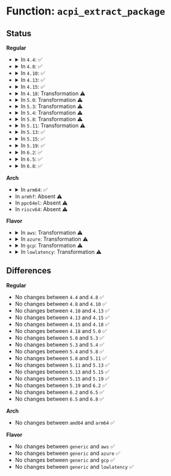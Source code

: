 # Function: <code>acpi_extract_package</code>

## Status
<b>Regular</b>
<ul>
<li>
<details>
<summary>In <code>4.4</code>: ✅</summary>

```c
acpi_status acpi_extract_package(union acpi_object *package, struct acpi_buffer *format, struct acpi_buffer *buffer);
```

**Collision:** Unique Global

**Inline:** No

**Transformation:** False

**Instances:**

```
In drivers/acpi/utils.c (ffffffff8147a774)
Location: drivers/acpi/utils.c:54
Inline: False
Direct callers:
  - drivers/acpi/fan.c:acpi_fan_probe
  - drivers/acpi/fan.c:acpi_fan_probe
  - drivers/acpi/processor_throttling.c:acpi_processor_get_throttling_info
  - drivers/acpi/processor_throttling.c:acpi_processor_get_throttling_info
  - drivers/acpi/processor_perflib.c:acpi_processor_get_performance_states
  - drivers/acpi/processor_perflib.c:acpi_processor_preregister_performance
```
**Symbols:**

```
ffffffff8147a774-ffffffff8147aa2b: acpi_extract_package (STB_GLOBAL)
```
</details>
</li>
<li>
<details>
<summary>In <code>4.8</code>: ✅</summary>

```c
acpi_status acpi_extract_package(union acpi_object *package, struct acpi_buffer *format, struct acpi_buffer *buffer);
```

**Collision:** Unique Global

**Inline:** No

**Transformation:** False

**Instances:**

```
In drivers/acpi/utils.c (ffffffff814c8d42)
Location: drivers/acpi/utils.c:55
Inline: False
Direct callers:
  - drivers/acpi/fan.c:acpi_fan_probe
  - drivers/acpi/fan.c:acpi_fan_probe
  - drivers/acpi/processor_throttling.c:acpi_processor_get_throttling_info
  - drivers/acpi/processor_throttling.c:acpi_processor_get_throttling_info
  - drivers/acpi/processor_perflib.c:acpi_processor_preregister_performance
  - drivers/acpi/processor_perflib.c:acpi_processor_get_performance_info
```
**Symbols:**

```
ffffffff814c8d42-ffffffff814c8fdc: acpi_extract_package (STB_GLOBAL)
```
</details>
</li>
<li>
<details>
<summary>In <code>4.10</code>: ✅</summary>

```c
acpi_status acpi_extract_package(union acpi_object *package, struct acpi_buffer *format, struct acpi_buffer *buffer);
```

**Collision:** Unique Global

**Inline:** No

**Transformation:** False

**Instances:**

```
In drivers/acpi/utils.c (ffffffff814eac86)
Location: drivers/acpi/utils.c:55
Inline: False
Direct callers:
  - drivers/acpi/fan.c:acpi_fan_probe
  - drivers/acpi/fan.c:acpi_fan_probe
  - drivers/acpi/processor_throttling.c:acpi_processor_get_throttling_info
  - drivers/acpi/processor_throttling.c:acpi_processor_get_throttling_info
  - drivers/acpi/processor_perflib.c:acpi_processor_preregister_performance
  - drivers/acpi/processor_perflib.c:acpi_processor_get_performance_info
  - drivers/acpi/cppc_acpi.c:acpi_cppc_processor_probe
```
**Symbols:**

```
ffffffff814eac86-ffffffff814eaf20: acpi_extract_package (STB_GLOBAL)
```
</details>
</li>
<li>
<details>
<summary>In <code>4.13</code>: ✅</summary>

```c
acpi_status acpi_extract_package(union acpi_object *package, struct acpi_buffer *format, struct acpi_buffer *buffer);
```

**Collision:** Unique Global

**Inline:** No

**Transformation:** False

**Instances:**

```
In drivers/acpi/utils.c (ffffffff814f6b80)
Location: drivers/acpi/utils.c:55
Inline: False
Direct callers:
  - drivers/acpi/fan.c:acpi_fan_probe
  - drivers/acpi/fan.c:acpi_fan_probe
  - drivers/acpi/processor_throttling.c:acpi_processor_get_throttling_info
  - drivers/acpi/processor_throttling.c:acpi_processor_get_throttling_info
  - drivers/acpi/processor_perflib.c:acpi_processor_preregister_performance
  - drivers/acpi/processor_perflib.c:acpi_processor_get_performance_info
  - drivers/acpi/cppc_acpi.c:acpi_cppc_processor_probe
```
**Symbols:**

```
ffffffff814f6b80-ffffffff814f6f10: acpi_extract_package (STB_GLOBAL)
```
</details>
</li>
<li>
<details>
<summary>In <code>4.15</code>: ✅</summary>

```c
acpi_status acpi_extract_package(union acpi_object *package, struct acpi_buffer *format, struct acpi_buffer *buffer);
```

**Collision:** Unique Global

**Inline:** No

**Transformation:** False

**Instances:**

```
In drivers/acpi/utils.c (ffffffff81537bd0)
Location: drivers/acpi/utils.c:55
Inline: False
Direct callers:
  - drivers/acpi/fan.c:acpi_fan_probe
  - drivers/acpi/fan.c:acpi_fan_probe
  - drivers/acpi/processor_throttling.c:acpi_processor_get_throttling_info
  - drivers/acpi/processor_throttling.c:acpi_processor_get_throttling_info
  - drivers/acpi/processor_perflib.c:acpi_processor_preregister_performance
  - drivers/acpi/cppc_acpi.c:acpi_cppc_processor_probe
```
**Symbols:**

```
ffffffff81537bd0-ffffffff81537fba: acpi_extract_package (STB_GLOBAL)
```
</details>
</li>
<li>
<details>
<summary>In <code>4.18</code>: Transformation ⚠️</summary>

```c
acpi_status acpi_extract_package(union acpi_object *package, struct acpi_buffer *format, struct acpi_buffer *buffer);
```

**Collision:** Unique Global

**Inline:** No

**Transformation:** True

**Instances:**

```
In drivers/acpi/utils.c (0)
Location: drivers/acpi/utils.c:55
Inline: False
Direct callers:
  - drivers/acpi/fan.c:acpi_fan_probe
  - drivers/acpi/fan.c:acpi_fan_probe
  - drivers/acpi/processor_throttling.c:acpi_processor_get_throttling_info
  - drivers/acpi/processor_throttling.c:acpi_processor_get_throttling_info
  - drivers/acpi/processor_perflib.c:acpi_processor_get_psd
  - drivers/acpi/processor_perflib.c:acpi_processor_get_performance_states
  - drivers/acpi/cppc_acpi.c:acpi_cppc_processor_probe
```
**Symbols:**

```
ffffffff8156eb00-ffffffff8156eb76: acpi_extract_package.cold.4 (STB_LOCAL)
ffffffff8156d8c0-ffffffff8156dc40: acpi_extract_package (STB_GLOBAL)
```
</details>
</li>
<li>
<details>
<summary>In <code>5.0</code>: Transformation ⚠️</summary>

```c
acpi_status acpi_extract_package(union acpi_object *package, struct acpi_buffer *format, struct acpi_buffer *buffer);
```

**Collision:** Unique Global

**Inline:** No

**Transformation:** True

**Instances:**

```
In drivers/acpi/utils.c (0)
Location: drivers/acpi/utils.c:55
Inline: False
Direct callers:
  - drivers/acpi/fan.c:acpi_fan_probe
  - drivers/acpi/fan.c:acpi_fan_probe
  - drivers/acpi/processor_throttling.c:acpi_processor_get_throttling_info
  - drivers/acpi/processor_throttling.c:acpi_processor_get_throttling_info
  - drivers/acpi/processor_perflib.c:acpi_processor_get_psd
  - drivers/acpi/processor_perflib.c:acpi_processor_get_performance_states
  - drivers/acpi/cppc_acpi.c:acpi_cppc_processor_probe
```
**Symbols:**

```
ffffffff815866c0-ffffffff8158673b: acpi_extract_package.cold.4 (STB_LOCAL)
ffffffff81585480-ffffffff815857ff: acpi_extract_package (STB_GLOBAL)
```
</details>
</li>
<li>
<details>
<summary>In <code>5.3</code>: Transformation ⚠️</summary>

```c
acpi_status acpi_extract_package(union acpi_object *package, struct acpi_buffer *format, struct acpi_buffer *buffer);
```

**Collision:** Unique Global

**Inline:** No

**Transformation:** True

**Instances:**

```
In drivers/acpi/utils.c (0)
Location: drivers/acpi/utils.c:42
Inline: False
Direct callers:
  - drivers/acpi/fan.c:acpi_fan_probe
  - drivers/acpi/fan.c:acpi_fan_probe
  - drivers/acpi/processor_throttling.c:acpi_processor_get_throttling_info
  - drivers/acpi/processor_throttling.c:acpi_processor_get_throttling_info
  - drivers/acpi/processor_perflib.c:acpi_processor_get_psd
  - drivers/acpi/processor_perflib.c:acpi_processor_get_performance_states
  - drivers/acpi/cppc_acpi.c:acpi_cppc_processor_probe
```
**Symbols:**

```
ffffffff815b7328-ffffffff815b73d8: acpi_extract_package.cold (STB_LOCAL)
ffffffff815b6110-ffffffff815b6452: acpi_extract_package (STB_GLOBAL)
```
</details>
</li>
<li>
<details>
<summary>In <code>5.4</code>: Transformation ⚠️</summary>

```c
acpi_status acpi_extract_package(union acpi_object *package, struct acpi_buffer *format, struct acpi_buffer *buffer);
```

**Collision:** Unique Global

**Inline:** No

**Transformation:** True

**Instances:**

```
In drivers/acpi/utils.c (0)
Location: drivers/acpi/utils.c:42
Inline: False
Direct callers:
  - drivers/acpi/fan.c:acpi_fan_probe
  - drivers/acpi/fan.c:acpi_fan_probe
  - drivers/acpi/processor_throttling.c:acpi_processor_get_throttling_info
  - drivers/acpi/processor_throttling.c:acpi_processor_get_throttling_info
  - drivers/acpi/processor_perflib.c:acpi_processor_get_psd
  - drivers/acpi/processor_perflib.c:acpi_processor_get_performance_states
  - drivers/acpi/cppc_acpi.c:acpi_cppc_processor_probe
```
**Symbols:**

```
ffffffff815d8558-ffffffff815d8608: acpi_extract_package.cold (STB_LOCAL)
ffffffff815d7340-ffffffff815d7682: acpi_extract_package (STB_GLOBAL)
```
</details>
</li>
<li>
<details>
<summary>In <code>5.8</code>: Transformation ⚠️</summary>

```c
acpi_status acpi_extract_package(union acpi_object *package, struct acpi_buffer *format, struct acpi_buffer *buffer);
```

**Collision:** Unique Global

**Inline:** No

**Transformation:** True

**Instances:**

```
In drivers/acpi/utils.c (0)
Location: drivers/acpi/utils.c:42
Inline: False
Direct callers:
  - drivers/acpi/fan.c:acpi_fan_get_fps
  - drivers/acpi/fan.c:acpi_fan_get_fif
  - drivers/acpi/processor_throttling.c:acpi_processor_get_tsd
  - drivers/acpi/processor_throttling.c:acpi_processor_get_throttling_states
  - drivers/acpi/processor_perflib.c:acpi_processor_get_psd
  - drivers/acpi/processor_perflib.c:acpi_processor_get_performance_states
  - drivers/acpi/cppc_acpi.c:acpi_get_psd
```
**Symbols:**

```
ffffffff816823cb-ffffffff81682478: acpi_extract_package.cold (STB_LOCAL)
ffffffff816810e0-ffffffff816813d0: acpi_extract_package (STB_GLOBAL)
```
</details>
</li>
<li>
<details>
<summary>In <code>5.11</code>: Transformation ⚠️</summary>

```c
acpi_status acpi_extract_package(union acpi_object *package, struct acpi_buffer *format, struct acpi_buffer *buffer);
```

**Collision:** Unique Global

**Inline:** No

**Transformation:** True

**Instances:**

```
In drivers/acpi/utils.c (0)
Location: drivers/acpi/utils.c:42
Inline: False
Direct callers:
  - drivers/acpi/fan.c:acpi_fan_get_fps
  - drivers/acpi/fan.c:acpi_fan_get_fif
  - drivers/acpi/processor_throttling.c:acpi_processor_get_tsd
  - drivers/acpi/processor_throttling.c:acpi_processor_get_throttling_states
  - drivers/acpi/processor_perflib.c:acpi_processor_get_psd
  - drivers/acpi/processor_perflib.c:acpi_processor_get_performance_states
  - drivers/acpi/cppc_acpi.c:acpi_get_psd
```
**Symbols:**

```
ffffffff81c009f8-ffffffff81c00aa5: acpi_extract_package.cold (STB_LOCAL)
ffffffff8169fa30-ffffffff8169fd20: acpi_extract_package (STB_GLOBAL)
```
</details>
</li>
<li>
<details>
<summary>In <code>5.13</code>: ✅</summary>

```c
acpi_status acpi_extract_package(union acpi_object *package, struct acpi_buffer *format, struct acpi_buffer *buffer);
```

**Collision:** Unique Global

**Inline:** No

**Transformation:** False

**Instances:**

```
In drivers/acpi/utils.c (ffffffff816826c0)
Location: drivers/acpi/utils.c:32
Inline: False
Direct callers:
  - drivers/acpi/fan.c:acpi_fan_probe
  - drivers/acpi/fan.c:acpi_fan_get_fps
  - drivers/acpi/processor_throttling.c:acpi_processor_get_throttling_info
  - drivers/acpi/processor_throttling.c:acpi_processor_get_throttling_states
  - drivers/acpi/processor_perflib.c:acpi_processor_get_psd
  - drivers/acpi/processor_perflib.c:acpi_processor_get_performance_states
  - drivers/acpi/cppc_acpi.c:acpi_get_psd
```
**Symbols:**

```
ffffffff816826c0-ffffffff81682ad5: acpi_extract_package (STB_GLOBAL)
```
</details>
</li>
<li>
<details>
<summary>In <code>5.15</code>: ✅</summary>

```c
acpi_status acpi_extract_package(union acpi_object *package, struct acpi_buffer *format, struct acpi_buffer *buffer);
```

**Collision:** Unique Global

**Inline:** No

**Transformation:** False

**Instances:**

```
In drivers/acpi/utils.c (ffffffff816f7830)
Location: drivers/acpi/utils.c:32
Inline: False
Direct callers:
  - drivers/acpi/fan.c:acpi_fan_probe
  - drivers/acpi/fan.c:acpi_fan_get_fps
  - drivers/acpi/processor_throttling.c:acpi_processor_get_throttling_info
  - drivers/acpi/processor_throttling.c:acpi_processor_get_throttling_states
  - drivers/acpi/processor_perflib.c:acpi_processor_get_psd
  - drivers/acpi/processor_perflib.c:acpi_processor_get_performance_states
  - drivers/acpi/cppc_acpi.c:acpi_get_psd
```
**Symbols:**

```
ffffffff816f7830-ffffffff816f7c2d: acpi_extract_package (STB_GLOBAL)
```
</details>
</li>
<li>
<details>
<summary>In <code>5.19</code>: ✅</summary>

```c
acpi_status acpi_extract_package(union acpi_object *package, struct acpi_buffer *format, struct acpi_buffer *buffer);
```

**Collision:** Unique Global

**Inline:** No

**Transformation:** False

**Instances:**

```
In drivers/acpi/utils.c (ffffffff818247e0)
Location: drivers/acpi/utils.c:32
Inline: False
Direct callers:
  - drivers/acpi/fan_core.c:acpi_fan_probe
  - drivers/acpi/fan_core.c:acpi_fan_probe
  - drivers/acpi/processor_throttling.c:acpi_processor_get_tsd
  - drivers/acpi/processor_throttling.c:acpi_processor_get_throttling_states
  - drivers/acpi/processor_perflib.c:acpi_processor_get_psd
  - drivers/acpi/processor_perflib.c:acpi_processor_get_performance_states
  - drivers/acpi/cppc_acpi.c:acpi_get_psd
```
**Symbols:**

```
ffffffff818247e0-ffffffff81824ba9: acpi_extract_package (STB_GLOBAL)
```
</details>
</li>
<li>
<details>
<summary>In <code>6.2</code>: ✅</summary>

```c
acpi_status acpi_extract_package(union acpi_object *package, struct acpi_buffer *format, struct acpi_buffer *buffer);
```

**Collision:** Unique Global

**Inline:** No

**Transformation:** False

**Instances:**

```
In drivers/acpi/utils.c (ffffffff81956ba0)
Location: drivers/acpi/utils.c:32
Inline: False
Direct callers:
  - drivers/acpi/fan_core.c:acpi_fan_probe
  - drivers/acpi/fan_core.c:acpi_fan_probe
  - drivers/acpi/processor_throttling.c:acpi_processor_get_tsd
  - drivers/acpi/processor_throttling.c:acpi_processor_get_throttling_states
  - drivers/acpi/processor_perflib.c:acpi_processor_get_psd
  - drivers/acpi/processor_perflib.c:acpi_processor_get_performance_states
  - drivers/acpi/cppc_acpi.c:acpi_get_psd
```
**Symbols:**

```
ffffffff81956ba0-ffffffff81956f6f: acpi_extract_package (STB_GLOBAL)
```
</details>
</li>
<li>
<details>
<summary>In <code>6.5</code>: ✅</summary>

```c
acpi_status acpi_extract_package(union acpi_object *package, struct acpi_buffer *format, struct acpi_buffer *buffer);
```

**Collision:** Unique Global

**Inline:** No

**Transformation:** False

**Instances:**

```
In drivers/acpi/utils.c (ffffffff8199cfa0)
Location: drivers/acpi/utils.c:32
Inline: False
Direct callers:
  - drivers/acpi/fan_core.c:acpi_fan_probe
  - drivers/acpi/fan_core.c:acpi_fan_probe
  - drivers/acpi/processor_throttling.c:acpi_processor_get_tsd
  - drivers/acpi/processor_throttling.c:acpi_processor_get_throttling_states
  - drivers/acpi/processor_perflib.c:acpi_processor_get_psd
  - drivers/acpi/processor_perflib.c:acpi_processor_get_performance_states
  - drivers/acpi/cppc_acpi.c:acpi_get_psd
```
**Symbols:**

```
ffffffff8199cfa0-ffffffff8199d384: acpi_extract_package (STB_GLOBAL)
```
</details>
</li>
<li>
<details>
<summary>In <code>6.8</code>: ✅</summary>

```c
acpi_status acpi_extract_package(union acpi_object *package, struct acpi_buffer *format, struct acpi_buffer *buffer);
```

**Collision:** Unique Global

**Inline:** No

**Transformation:** False

**Instances:**

```
In drivers/acpi/utils.c (ffffffff819e5010)
Location: drivers/acpi/utils.c:32
Inline: False
Direct callers:
  - drivers/acpi/fan_core.c:acpi_fan_probe
  - drivers/acpi/fan_core.c:acpi_fan_probe
  - drivers/acpi/processor_throttling.c:acpi_processor_get_tsd
  - drivers/acpi/processor_throttling.c:acpi_processor_get_throttling_states
  - drivers/acpi/processor_perflib.c:acpi_processor_get_psd
  - drivers/acpi/processor_perflib.c:acpi_processor_get_performance_states
  - drivers/acpi/cppc_acpi.c:acpi_get_psd
```
**Symbols:**

```
ffffffff819e5010-ffffffff819e53f4: acpi_extract_package (STB_GLOBAL)
```
</details>
</li>
</ul>
<b>Arch</b>
<ul>
<li>
<details>
<summary>In <code>arm64</code>: ✅</summary>

```c
acpi_status acpi_extract_package(union acpi_object *package, struct acpi_buffer *format, struct acpi_buffer *buffer);
```

**Collision:** Unique Global

**Inline:** No

**Transformation:** False

**Instances:**

```
In drivers/acpi/utils.c (ffff800010764948)
Location: drivers/acpi/utils.c:42
Inline: False
Direct callers:
  - drivers/acpi/fan.c:acpi_fan_probe
  - drivers/acpi/fan.c:acpi_fan_probe
  - drivers/acpi/processor_perflib.c:acpi_processor_get_psd
  - drivers/acpi/cppc_acpi.c:acpi_cppc_processor_probe
```
**Symbols:**

```
ffff800010764948-ffff800010764d08: acpi_extract_package (STB_GLOBAL)
```
</details>
</li>
<li>
In <code>armhf</code>: Absent ⚠️
</li>
<li>
In <code>ppc64el</code>: Absent ⚠️
</li>
<li>
In <code>riscv64</code>: Absent ⚠️
</li>
</ul>
<b>Flavor</b>
<ul>
<li>
<details>
<summary>In <code>aws</code>: Transformation ⚠️</summary>

```c
acpi_status acpi_extract_package(union acpi_object *package, struct acpi_buffer *format, struct acpi_buffer *buffer);
```

**Collision:** Unique Global

**Inline:** No

**Transformation:** True

**Instances:**

```
In drivers/acpi/utils.c (0)
Location: drivers/acpi/utils.c:42
Inline: False
Direct callers:
  - drivers/acpi/processor_throttling.c:acpi_processor_get_throttling_info
  - drivers/acpi/processor_throttling.c:acpi_processor_get_throttling_info
  - drivers/acpi/processor_perflib.c:acpi_processor_get_psd
  - drivers/acpi/processor_perflib.c:acpi_processor_get_performance_states
  - drivers/acpi/cppc_acpi.c:acpi_cppc_processor_probe
```
**Symbols:**

```
ffffffff815cb888-ffffffff815cb938: acpi_extract_package.cold (STB_LOCAL)
ffffffff815ca8f0-ffffffff815cabdc: acpi_extract_package (STB_GLOBAL)
```
</details>
</li>
<li>
<details>
<summary>In <code>azure</code>: Transformation ⚠️</summary>

```c
acpi_status acpi_extract_package(union acpi_object *package, struct acpi_buffer *format, struct acpi_buffer *buffer);
```

**Collision:** Unique Global

**Inline:** No

**Transformation:** True

**Instances:**

```
In drivers/acpi/utils.c (0)
Location: drivers/acpi/utils.c:42
Inline: False
Direct callers:
  - drivers/acpi/processor_throttling.c:acpi_processor_get_throttling_info
  - drivers/acpi/processor_throttling.c:acpi_processor_get_throttling_info
  - drivers/acpi/processor_perflib.c:acpi_processor_get_psd
  - drivers/acpi/processor_perflib.c:acpi_processor_get_performance_states
  - drivers/acpi/cppc_acpi.c:acpi_cppc_processor_probe
```
**Symbols:**

```
ffffffff815b48d8-ffffffff815b4988: acpi_extract_package.cold (STB_LOCAL)
ffffffff815b3920-ffffffff815b3c2a: acpi_extract_package (STB_GLOBAL)
```
</details>
</li>
<li>
<details>
<summary>In <code>gcp</code>: Transformation ⚠️</summary>

```c
acpi_status acpi_extract_package(union acpi_object *package, struct acpi_buffer *format, struct acpi_buffer *buffer);
```

**Collision:** Unique Global

**Inline:** No

**Transformation:** True

**Instances:**

```
In drivers/acpi/utils.c (0)
Location: drivers/acpi/utils.c:42
Inline: False
Direct callers:
  - drivers/acpi/fan.c:acpi_fan_probe
  - drivers/acpi/fan.c:acpi_fan_probe
  - drivers/acpi/processor_throttling.c:acpi_processor_get_throttling_info
  - drivers/acpi/processor_throttling.c:acpi_processor_get_throttling_info
  - drivers/acpi/processor_perflib.c:acpi_processor_get_psd
  - drivers/acpi/processor_perflib.c:acpi_processor_get_performance_states
  - drivers/acpi/cppc_acpi.c:acpi_cppc_processor_probe
```
**Symbols:**

```
ffffffff815cc838-ffffffff815cc8e8: acpi_extract_package.cold (STB_LOCAL)
ffffffff815cb620-ffffffff815cb962: acpi_extract_package (STB_GLOBAL)
```
</details>
</li>
<li>
<details>
<summary>In <code>lowlatency</code>: Transformation ⚠️</summary>

```c
acpi_status acpi_extract_package(union acpi_object *package, struct acpi_buffer *format, struct acpi_buffer *buffer);
```

**Collision:** Unique Global

**Inline:** No

**Transformation:** True

**Instances:**

```
In drivers/acpi/utils.c (0)
Location: drivers/acpi/utils.c:42
Inline: False
Direct callers:
  - drivers/acpi/fan.c:acpi_fan_probe
  - drivers/acpi/fan.c:acpi_fan_probe
  - drivers/acpi/processor_throttling.c:acpi_processor_get_throttling_info
  - drivers/acpi/processor_throttling.c:acpi_processor_get_throttling_info
  - drivers/acpi/processor_perflib.c:acpi_processor_get_psd
  - drivers/acpi/processor_perflib.c:acpi_processor_get_performance_states
  - drivers/acpi/cppc_acpi.c:acpi_cppc_processor_probe
```
**Symbols:**

```
ffffffff815e66d8-ffffffff815e6788: acpi_extract_package.cold (STB_LOCAL)
ffffffff815e54c0-ffffffff815e5802: acpi_extract_package (STB_GLOBAL)
```
</details>
</li>
</ul>

## Differences
<b>Regular</b>
<ul>
<li>
No changes between <code>4.4</code> and <code>4.8</code> ✅
</li>
<li>
No changes between <code>4.8</code> and <code>4.10</code> ✅
</li>
<li>
No changes between <code>4.10</code> and <code>4.13</code> ✅
</li>
<li>
No changes between <code>4.13</code> and <code>4.15</code> ✅
</li>
<li>
No changes between <code>4.15</code> and <code>4.18</code> ✅
</li>
<li>
No changes between <code>4.18</code> and <code>5.0</code> ✅
</li>
<li>
No changes between <code>5.0</code> and <code>5.3</code> ✅
</li>
<li>
No changes between <code>5.3</code> and <code>5.4</code> ✅
</li>
<li>
No changes between <code>5.4</code> and <code>5.8</code> ✅
</li>
<li>
No changes between <code>5.8</code> and <code>5.11</code> ✅
</li>
<li>
No changes between <code>5.11</code> and <code>5.13</code> ✅
</li>
<li>
No changes between <code>5.13</code> and <code>5.15</code> ✅
</li>
<li>
No changes between <code>5.15</code> and <code>5.19</code> ✅
</li>
<li>
No changes between <code>5.19</code> and <code>6.2</code> ✅
</li>
<li>
No changes between <code>6.2</code> and <code>6.5</code> ✅
</li>
<li>
No changes between <code>6.5</code> and <code>6.8</code> ✅
</li>
</ul>
<b>Arch</b>
<ul>
<li>
No changes between <code>amd64</code> and <code>arm64</code> ✅
</li>
</ul>
<b>Flavor</b>
<ul>
<li>
No changes between <code>generic</code> and <code>aws</code> ✅
</li>
<li>
No changes between <code>generic</code> and <code>azure</code> ✅
</li>
<li>
No changes between <code>generic</code> and <code>gcp</code> ✅
</li>
<li>
No changes between <code>generic</code> and <code>lowlatency</code> ✅
</li>
</ul>
